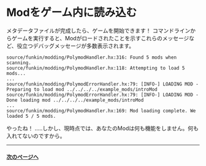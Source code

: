 # Modをゲーム内に読み込む

メタデータファイルが完成したら、ゲームを開始できます！
コマンドラインからゲームを実行すると、Modがロードされたことを示すこれらのメッセージなど、役立つデバッグメッセージが多数表示されます。

```shell
source/funkin/modding/PolymodHandler.hx:316: Found 5 mods when scanning.
source/funkin/modding/PolymodHandler.hx:118: Attempting to load 5 mods...
...
source/funkin/modding/PolymodErrorHandler.hx:79: [INFO-] LOADING MOD - Preparing to load mod ../../../../example_mods/introMod
source/funkin/modding/PolymodErrorHandler.hx:79: [INFO-] LOADING MOD - Done loading mod ../../../../example_mods/introMod
...
source/funkin/modding/PolymodHandler.hx:169: Mod loading complete. We loaded 5 / 5 mods.
```

やったね！
.....しかし、現時点では、あなたのModは何も機能をしません。何も入れてないのですから。

----
#### [次のページへ](01-03-asset-replacement-and-additions.md)